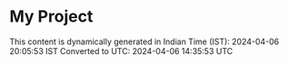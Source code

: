 # My Project

This content is dynamically generated in Indian Time (IST): 2024-04-06 20:05:53 IST
Converted to UTC: 2024-04-06 14:35:53 UTC

